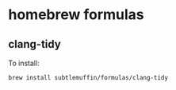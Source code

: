 # homebrew formulas

## clang-tidy

To install:

```shell
brew install subtlemuffin/formulas/clang-tidy
```
